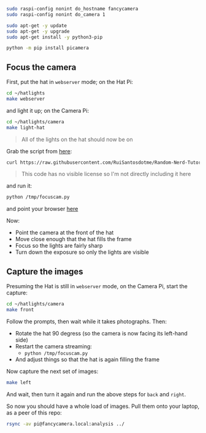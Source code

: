 ```bash
sudo raspi-config nonint do_hostname fancycamera
sudo raspi-config nonint do_camera 1
```

```bash
sudo apt-get -y update
sudo apt-get -y upgrade
sudo apt-get install -y python3-pip
```

```bash
python -m pip install picamera
```

## Focus the camera

First, put the hat in `webserver` mode; on the Hat Pi:

```bash
cd ~/hatlights
make webserver
```

and light it up; on the Camera Pi:

```bash
cd ~/hatlights/camera
make light-hat
```

> All of the lights on the hat should now be on

Grab the script from [here](https://randomnerdtutorials.com/video-streaming-with-raspberry-pi-camera/):

```bash
curl https://raw.githubusercontent.com/RuiSantosdotme/Random-Nerd-Tutorials/master/Projects/rpi_camera_surveillance_system.py -o /tmp/focuscam.py
```

> This code has no visible license so I'm not directly including it here

and run it:

```bash
python /tmp/focuscam.py
```

and point your browser [here](http://fancycamera.local:8000/index.html)

Now:

- Point the camera at the front of the hat
- Move close enough that the hat fills the frame
- Focus so the lights are fairly sharp
- Turn down the exposure so only the lights are visible

## Capture the images

Presuming the Hat is still in `webserver` mode, on the Camera Pi, start the capture:

```bash
cd ~/hatlights/camera
make front
```

Follow the prompts, then wait while it takes <number-of-lights> photographs. Then:

- Rotate the hat 90 degress (so the camera is now facing its left-hand side)
- Restart the camera streaming:
  - `python /tmp/focuscam.py`
- And adjust things so that the hat is again filling the frame

Now capture the next set of images:

```bash
make left
```

And wait, then turn it again and run the above steps for `back` and `right`.

So now you should have a whole load of images. Pull them onto your laptop, as a peer of this repo:

```bash
rsync -av pi@fancycamera.local:analysis ../
```
